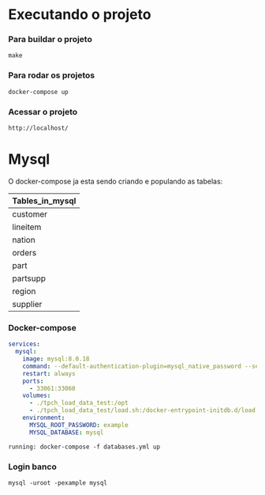 # Executando o projeto

### Para buildar o projeto

```
make
```

### Para rodar os projetos

```
docker-compose up
```

### Acessar o projeto

```
http://localhost/
```

# Mysql

O docker-compose ja esta sendo criando e populando as tabelas:

| Tables_in_mysql |
| --------------- |
| customer |
| lineitem |
| nation |
| orders |
| part |
| partsupp |
| region |
| supplier |

### Docker-compose

```yml
services:
  mysql:
    image: mysql:8.0.18
    command: --default-authentication-plugin=mysql_native_password --secure-file-priv=/opt --lower-case-table-names=1
    restart: always
    ports:
      - 33061:33060
    volumes:
      - ./tpch_load_data_test:/opt
      - ./tpch_load_data_test/load.sh:/docker-entrypoint-initdb.d/load.sh
    environment:
      MYSQL_ROOT_PASSWORD: example
      MYSQL_DATABASE: mysql
```

`running: docker-compose -f databases.yml up`

### Login banco

`mysql -uroot -pexample mysql`